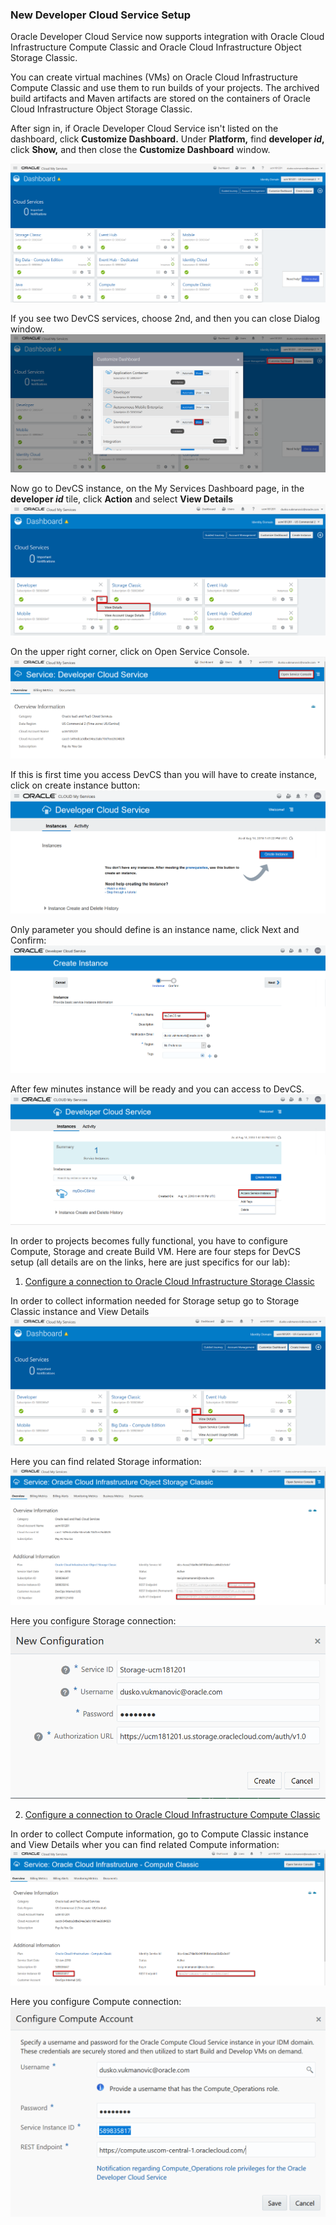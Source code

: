### New Developer Cloud Service Setup ###

Oracle Developer Cloud Service now supports integration with Oracle Cloud Infrastructure Compute Classic and Oracle Cloud Infrastructure Object Storage Classic.

You can create virtual machines (VMs) on Oracle Cloud Infrastructure Compute Classic and use them to run builds of your projects. The archived build artifacts and Maven artifacts are stored on the containers of Oracle Cloud Infrastructure Object Storage Classic.

After sign in, if Oracle Developer Cloud Service isn't listed on the dashboard, click **Customize Dashboard.** Under **Platform,** find **developer _id_,** click **Show,** and then close the **Customize Dashboard** window.

![](images/DevCS-setup/noDevCS.png)

If you see two DevCS services, choose 2nd, and then you can close Dialog window.
![](images/DevCS-setup/custDashboard.png)

Now go to DevCS instance, on the My Services Dashboard page, in the **developer _id_** tile, click **Action** and select **View Details**
![](images/DevCS-setup/DevCS-details.png)

On the upper right corner, click on Open Service Console.
![](images/DevCS-setup/DevCS-open-console.png)

If this is first time you access DevCS than you will have to create instance, click on create instance button:
![](images/DevCS-setup/DevCS-create-inst.png)

Only parameter you should define is an instance name, click Next and Confirm:
![](images/DevCS-setup/DevCS-inst-name.png)

After few minutes instance will be ready and you can access to DevCS.
![](images/DevCS-setup/DevCS-access.png)


In order to projects becomes fully functional, you have to configure Compute, Storage and create Build VM. Here are four steps for DevCS setup (all details are on the links, here are just specifics for our lab):

1. [Configure a connection to Oracle Cloud Infrastructure Storage Classic](http://www.oracle.com/webfolder/technetwork/tutorials/obe/cloud/developer/config_compute_storage/devcs_config_storage.html)

In order to collect information needed for Storage setup go to Storage Classic instance and View Details
![](images/DevCS-setup/SrorageClassic-view-details.png)

Here you can find related Storage information:
![](images/DevCS-setup/DevCS-StorageClassic-connect.png)

Here you configure Storage connection:
![](images/DevCS-setup/DevCS-StorageClassic-config.png)


2. [Configure a connection to Oracle Cloud Infrastructure Compute Classic](http://www.oracle.com/webfolder/technetwork/tutorials/obe/cloud/developer/config_compute_storage/devcs_config_compute.html)

In order to collect Compute information, go to Compute Classic instance and View Details wher you can find related Compute information:
![](images/DevCS-setup/DevCS-ComputeClassic-view-details.png)

Here you configure Compute connection:
![](images/DevCS-setup/DevcCS-ComputeClassic-config.png)
